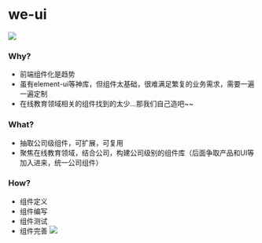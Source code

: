 # we-ui

![](https://www.showdoc.cc/home/common/visitfile/sign/8bada72ea6866093987ada6fa2c6d2d9?showdoc=.jpg)

### Why?
- 前端组件化是趋势
- 虽有element-ui等神库，但组件太基础，很难满足繁复的业务需求，需要一遍一遍定制
- 在线教育领域相关的组件找到的太少...那我们自己造吧~~

### What?
- 抽取公司级组件，可扩展，可复用
- 聚焦在线教育领域，结合公司，构建公司级别的组件库（后面争取产品和UI等加入进来，统一公司组件）

### How?
- 组件定义
- 组件编写
- 组件测试
- 组件完善
![](https://www.showdoc.cc/home/common/visitfile/sign/7d9176ffff16c5e1b42b8e768e975af5?showdoc=.jpg)
